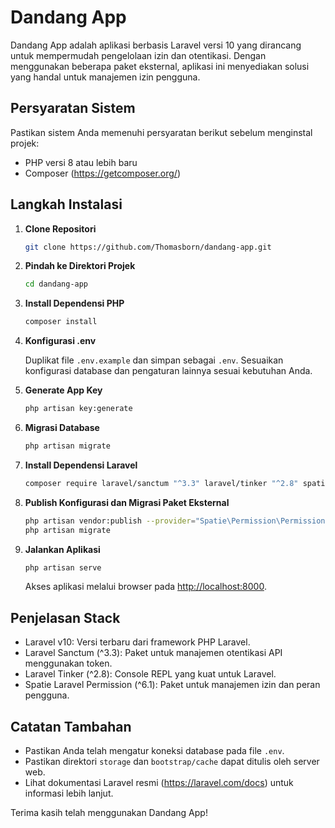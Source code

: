 # Dandang App

Dandang App adalah aplikasi berbasis Laravel versi 10 yang dirancang untuk mempermudah pengelolaan izin dan otentikasi. Dengan menggunakan beberapa paket eksternal, aplikasi ini menyediakan solusi yang handal untuk manajemen izin pengguna.

## Persyaratan Sistem
Pastikan sistem Anda memenuhi persyaratan berikut sebelum menginstal projek:

- PHP versi 8 atau lebih baru
- Composer (https://getcomposer.org/)

## Langkah Instalasi

1. **Clone Repositori**

    ```bash
    git clone https://github.com/Thomasborn/dandang-app.git
    ```

2. **Pindah ke Direktori Projek**

    ```bash
    cd dandang-app
    ```

3. **Install Dependensi PHP**

    ```bash
    composer install
    ```

4. **Konfigurasi .env**

    Duplikat file `.env.example` dan simpan sebagai `.env`. Sesuaikan konfigurasi database dan pengaturan lainnya sesuai kebutuhan Anda.

5. **Generate App Key**

    ```bash
    php artisan key:generate
    ```

6. **Migrasi Database**

    ```bash
    php artisan migrate
    ```

7. **Install Dependensi Laravel**

    ```bash
    composer require laravel/sanctum "^3.3" laravel/tinker "^2.8" spatie/laravel-permission "^6.1"
    ```

8. **Publish Konfigurasi dan Migrasi Paket Eksternal**

    ```bash
    php artisan vendor:publish --provider="Spatie\Permission\PermissionServiceProvider"
    php artisan migrate
    ```

9. **Jalankan Aplikasi**

    ```bash
    php artisan serve
    ```

    Akses aplikasi melalui browser pada [http://localhost:8000](http://localhost:8000).

## Penjelasan Stack
- Laravel v10: Versi terbaru dari framework PHP Laravel.
- Laravel Sanctum (^3.3): Paket untuk manajemen otentikasi API menggunakan token.
- Laravel Tinker (^2.8): Console REPL yang kuat untuk Laravel.
- Spatie Laravel Permission (^6.1): Paket untuk manajemen izin dan peran pengguna.

## Catatan Tambahan

- Pastikan Anda telah mengatur koneksi database pada file `.env`.
- Pastikan direktori `storage` dan `bootstrap/cache` dapat ditulis oleh server web.
- Lihat dokumentasi Laravel resmi (https://laravel.com/docs) untuk informasi lebih lanjut.

Terima kasih telah menggunakan Dandang App!
